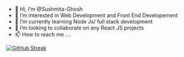 - 👋 Hi, I’m @Sushmita-Ghosh
- 👀 I’m interested in Web Development and Front End Developement
- 🌱 I’m currently learning Node Js/ full stack development
- 💞️ I’m looking to collaborate on any React JS projects
- 📫 How to reach me ....

<!---
Sushmita-Ghosh/Sushmita-Ghosh is a ✨ special ✨ repository because its `README.md` (this file) appears on your GitHub profile.
You can click the Preview link to take a look at your changes.
--->

[![GitHub Streak](https://streak-stats.demolab.com/?user=DenverCoder1)](https://git.io/streak-stats)
